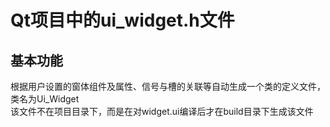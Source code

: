 # Qt项目中的ui_widget.h文件

## 基本功能
根据用户设置的窗体组件及属性、信号与槽的关联等自动生成一个类的定义文件，类名为Ui_Widget  
该文件不在项目目录下，而是在对widget.ui编译后才在build目录下生成该文件  